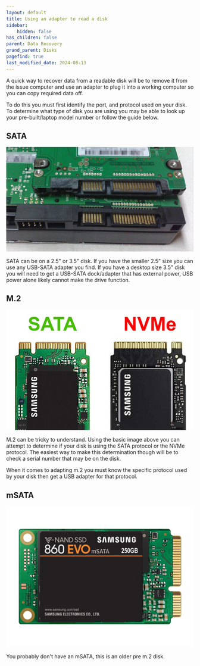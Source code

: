 ```yaml
---
layout: default
title: Using an adapter to read a disk
sidebar:
    hidden: false
has_children: false
parent: Data Recovery
grand_parent: Disks
pagefind: true
last_modified_date: 2024-08-13
---
```




A quick way to recover data from a readable disk will be to remove it from the issue computer and use an adapter to plug it into a working computer so you can copy required data off. 

To do this you must first identify the port, and protocol used on your disk. To determine what type of disk you are using you may be able to look up your pre-built/laptop model number or follow the guide below. 

## SATA
![An image of SATA connectors on a 2.5" and 3.5" disk: credit guiahardware.es](/assets/drive-dock/sata.png)

SATA can be on a 2.5" or 3.5" disk. If you have the smaller 2.5" size you can use any USB-SATA adapter you find. If you have a desktop size 3.5" disk you will need to get a USB-SATA dock/adapter that has external power, USB power alone likely cannot make the drive function.

## M.2
![An image of a SATA and NVME m.2 connectors: credit: ](/assets/drive-dock/m2.png)

M.2 can be tricky to understand. Using the basic image above you can attempt to determine if your disk is using the SATA protocol or the NVMe protocol. The easiest way to make this determination though will be to check a serial number that may be on the disk.

When it comes to adapting m.2 you must know the specific protocol used by your disk then get a USB adapter for that protocol.

## mSATA
![An image of an mSATA disk](/assets/drive-dock/msata.png)

You probably don't have an mSATA, this is an older pre m.2 disk.